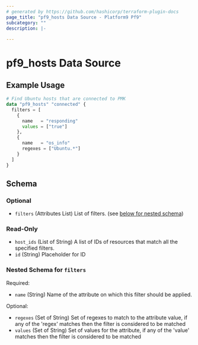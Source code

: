 ```yaml
---
# generated by https://github.com/hashicorp/terraform-plugin-docs
page_title: "pf9_hosts Data Source - Platform9 Pf9"
subcategory: ""
description: |-
  
---
```


# pf9_hosts Data Source

  

## Example Usage

```terraform
# Find Ubuntu hosts that are connected to PMK
data "pf9_hosts" "connected" {
  filters = [
    {
      name   = "responding"
      values = ["true"]
    },
    {
      name   = "os_info"
      regexes = ["Ubuntu.*"]
    }
  ]
}
```

<!-- schema generated by tfplugindocs -->
## Schema

### Optional

- `filters` (Attributes List) List of filters. (see [below for nested schema](#nestedatt--filters))

### Read-Only

- `host_ids` (List of String) A list of IDs of resources that match all the specified filters.
- `id` (String) Placeholder for ID

<a id="nestedatt--filters"></a>
### Nested Schema for `filters`

Required:

- `name` (String) Name of the attribute on which this filter should be applied.

Optional:

- `regexes` (Set of String) Set of regexes to match to the attribute value, if any of the 'regex' matches then the filter is considered to be matched
- `values` (Set of String) Set of values for the attribute, if any of the 'value' matches then the filter is considered to be matched
